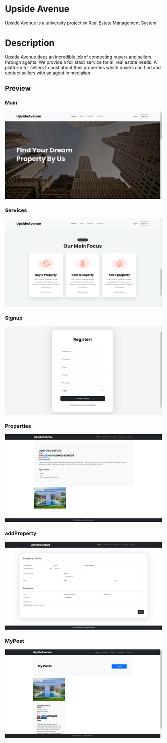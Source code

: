 # Upside Avenue

Upside Avenue is a university project on Real Estate Management System.

# Description

Upside Avenue does an incredible job of connecting buyers and sellers through agents. We provide a full stack service for all real estate needs. A platform for sellers to post about their properties which buyers can find and contact sellers with an agent in mediation.

## Preview

### Main 
![Main](./Preview/1.png)


### Services 
![Services](./Preview/4.png)

### Signup
![Signup](./Preview/signup.png)

### Properties
![properties](./Preview/allProperty.png)

### addProperty
![properties](./Preview/addProperty.png)

### MyPost
![post](./Preview/myPost.png)
